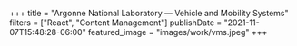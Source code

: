 +++
title = "Argonne National Laboratory — Vehicle and Mobility Systems"
filters = ["React", "Content Management"]
publishDate = "2021-11-07T15:48:28-06:00"
featured_image = "images/work/vms.jpeg"
+++